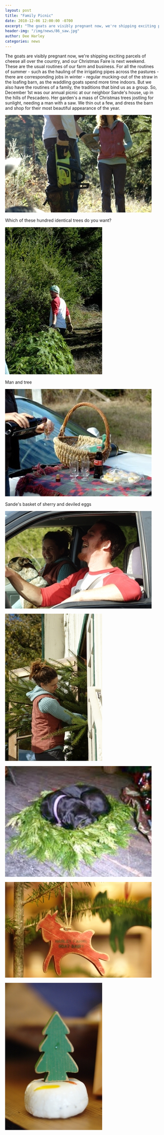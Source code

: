 ```yaml
---
layout: post
title: "Family Picnic"
date: 2010-12-06 12:00:00 -0700
excerpt: "The goats are visibly pregnant now, we're shipping exciting parcels of cheese all over the country, and our ..."
header-img: "/img/news/86_saw.jpg"
author: Dee Harley
categories: news
---
```

The goats are visibly pregnant now, we're shipping exciting parcels of
cheese all over the country, and our Christmas Faire is next weekend.
These are the usual routines of our farm and business. For all the
routines of summer - such as the hauling of the irrigating pipes
across the pastures - there are corresponding jobs in winter - regular
mucking-out of the straw in the loafing barn, as the waddling goats
spend more time indoors. But we also have the routines of a family,
the traditions that bind us as a group. So, December 1st was our
annual picnic at our neighbor Sande's house, up in the hills of
Pescadero. Her garden's a mass of Christmas trees jostling for
sunlight, needing a man with a saw. We thin out a few, and dress the
barn and shop for their most beautiful appearance of the year.

![image](/img/news/86_saw.jpg)

Which of these hundred identical trees do you want?

![image](/img/news/86_ryandragstree.jpg)

Man and tree

![image](/img/news/86_picnic.jpg)

Sande's basket of sherry and deviled eggs

![image](/img/news/86_ryanincar.jpg)

![image](/img/news/86_treeinbarn.jpg)

![image](/img/news/86_doginwreath.jpg)

![image](/img/news/86_treegoats.jpg)

![image](/img/news/86_treeoncheese.jpg)

